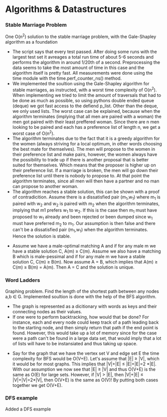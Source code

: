 # Algorithms & Datastructures

### Stable Marriage Problem
One O(n<sup>2</sup>) solution to the stable marriage problem, with the Gale-Shapley algorithm as a foundation
* The script says that every test passed. After doing some runs with the largest test set it avreages a total run time of about 5-6 seconds and performs the algorithm in around 1/20th of a second. Preprocessing the data seems to take the most amount of time in this case and the algorithm itself is pretty fast. All measurements were done using the time module with the time.perf_counter_ns() method.
* We implemented the soultion using the Gale-Shapley algorithm for stable marriages, as instructed, with a worst time complexity of O(n<sup>2</sup>). When implementing we tried to limit the amount of traversals that had to be done as much as possible, so using pythons double ended queue (deque) we got fast access to the defiend p_list. Other than the deque, we only used lists. The worst case can be explained, because when the algorithm terminates (implying that all men are paired with a woman) the men got paired with their least preffered woman. Since there are n men looking to be paired and each has a preference list of length n, we get a worst case of O(n<sup>2</sup>).
* The algorithm terminates due to the fact that it is a greedy algorithm for the women (always striving for a local optimum, in other words choosing the best mate for themselves). The men will propose to the women in their preference list and make pairs, however, the women always have the possibility to trade up if there is another proposal that is better suited for themselves. Which means that the proposer is higher up on their preference list. If a marriage is broken, the men will go down their preference list until there is nobody to propose to. At that point the algorithm terminates, since all men will then have a partner and no man can propose to another woman.
* The algorithm reaches a stable solution, this can be shown with a proof of contradicition. Assume there is a dissatisfied pair (m<sub>1</sub>,w<sub>1</sub>) where m<sub>1</sub> is paired with w<sub>2</sub> and w<sub>2</sub> is paired with m<sub>2</sub> when the algorithm terminates, implying that m1 prefers w<sub>1</sub> to w<sub>2</sub>. If this is the case then m<sub>1</sub> must have proposed to w<sub>1</sub> already and been rejected or been dumped since w<sub>1</sub> must have preferred m<sub>2</sub> to m<sub>1</sub>. Our assumption is then false and there can't be a dissatisfied pair (m<sub>1</sub>,w<sub>1</sub>) when the algorithm terminates. Hence the solution is stable.
* <p>Assume we have a male-optimal matching A and if for any male m we have a stable solution C, A(m) &ge; C(m). Assume we also have a matching B which is male-pessimal and if for any male m we have a stable solution C, C(m) &ge; B(m). Now assume A = B, which implies that A(m) &ge; C(m) &ge; B(m) = A(m). Then A = C and the solution is unique.</p>

### Word Ladders
<p>Graphing problem. Find the length of the shortest path between any nodes a,b &isin; G. Implemented soultion is done with the help of the BFS algorithm. </p>

* The graph is represented as a dicitionary with words as keys and their connecting nodes as their values.
* If one were to perform backtracking, how would that be done? For instance, each and every node could keep track of a path leading back to the starting node, and then simply return that path if the end point is found. However, this would take up a lot of memory since for the case were a path can't be found in a large data set, that would imply that a lot of lists will have to be instansiated and thus taking up space.
* <p> Say for the graph that we have the vertex set V and edge set E the time complexity for BFS would be O(V+E). Let's assume that |E| &ge; |V|, which it would be for most graphs. This implies that |V|+|E| &le; |E|+|E|=2 *|E|. With our assumption we now see that |E| &ge; |V| and thus O(V+E) is the same as O(E) for large sets. However, if |V| > |E|, then |V|+|E| &le; |V|+|V|=2*|V|, then O(V+E) is the same as O(V)! By putting both cases together we get O(V+E).  </p>

### DFS example
Added a DFS example
